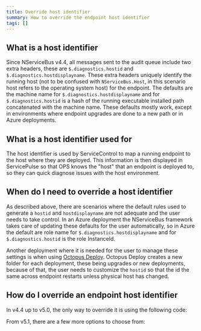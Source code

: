```yaml
---
title: Override host identifier
summary: How to override the endpoint host identifier
tags: []
---
```


## What is a host identifier

Since NServiceBus v4.4, all messages sent to the audit queue include two extra headers, these are `$.diagnostics.hostid` and `$.diagnostics.hostdisplayname`.
These extra headers uniquely identify the running host (not to be confused with `NServiceBus.Host`, in this scenario host refers to the operating system host) for the endpoint.
The defaults are the machine name for `$.diagnostics.hostdisplayname` and for `$.diagnostics.hostid` is a hash of the running executable installed path concatenated with the machine name.
These defaults mostly work, except in environments where endpoint upgrades are done to a new path or in Azure deployments.


## What is a host identifier used for

The host identifier is used by ServiceControl to map a running endpoint to the host where they are deployed.
This information is then displayed in ServicePulse so that OPS knows the "host" that an endpoint is deployed to, so they can quick diagnose issues with the host environment.


## When do I need to override a host identifier

As described above, there are scenarios where the default rules used to generate a `hostid` and `hostdisplayname` are not adequate and the user needs to take control.
In an Azure deployment the NServiceBus framework takes care of updating these defaults for the user automatically, so in Azure the default are role name for `$.diagnostics.hostdisplayname` and for `$.diagnostics.hostid` is the role InstanceId.

Another deployment where it is needed for the user to manage these settings is when using [Octopus Deploy](https://octopusdeploy.com/). Octopus Deploy creates a new folder for each deployment, these being upgrades or new deployments, because of that, the user needs to customize the `hostid` so that the id the same across endpoint restarts unless physical host has changed. 

## How do I override an endpoint host identifier

In v4.4 up to v5.0, the only way to override it is using the following code:

<!-- import HostIdFixer-V4 -->

From v5.1, there are a few more options to choose from:

<!-- import HostIdFixer-V5 -->